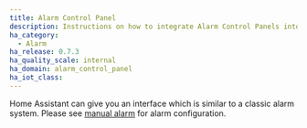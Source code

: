 ```yaml
---
title: Alarm Control Panel
description: Instructions on how to integrate Alarm Control Panels into Home Assistant.
ha_category:
  - Alarm
ha_release: 0.7.3
ha_quality_scale: internal
ha_domain: alarm_control_panel
ha_iot_class:
---
```


Home Assistant can give you an interface which is similar to a classic alarm system.
Please see [manual alarm](/integrations/manual) for alarm configuration.
